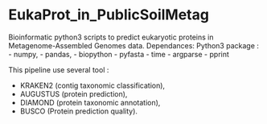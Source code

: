 # EukaProt_in_PublicSoilMetag

Bioinformatic python3 scripts to predict eukaryotic proteins in Metagenome-Assembled Genomes data. 
Dependances: 
  Python3 package : 
    - numpy, 
    - pandas,
    - biopython
    - pyfasta
    - time 
    - argparse
    - pprint
    

  This pipeline use several tool : 
   - KRAKEN2 (contig taxonomic classification), 
   - AUGUSTUS (protein prediction), 
   - DIAMOND (protein taxonomic annotation),
   - BUSCO (Protein prediction quality). 
